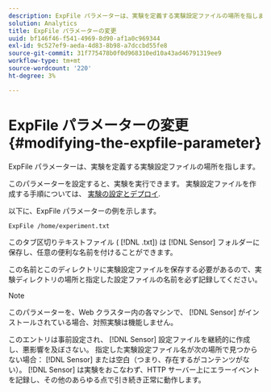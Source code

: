 ```yaml
---
description: ExpFile パラメーターは、実験を定義する実験設定ファイルの場所を指します。
solution: Analytics
title: ExpFile パラメーターの変更
uuid: bf146f46-f541-4969-8d90-af1a0c969344
exl-id: 9c527ef9-aeda-4d83-8b98-a7dccbd55fe8
source-git-commit: 31f775478b0f0d968310ed10a43ad46791319ee9
workflow-type: tm+mt
source-wordcount: '220'
ht-degree: 3%

---
```


# ExpFile パラメーターの変更{#modifying-the-expfile-parameter}

ExpFile パラメーターは、実験を定義する実験設定ファイルの場所を指します。

このパラメーターを設定すると、実験を実行できます。 実験設定ファイルを作成する手順については、 [実験の設定とデプロイ](../../../home/c-undst-ctrld-exp/t-crt-ctrld-exp/c-cnfg-dply-exp.md#concept-50f1de0242904698937bb72b3ea1b429).

以下に、ExpFile パラメーターの例を示します。

```
ExpFile /home/experiment.txt
```

このタブ区切りテキストファイル ( [!DNL .txt]) は [!DNL Sensor] フォルダーに保存し、任意の便利な名前を付けることができます。

この名前とこのディレクトリに実験設定ファイルを保存する必要があるので、実験ディレクトリの場所と指定した設定ファイルの名前を必ず記録してください。

>[!NOTE]
>
>このパラメーターを、Web クラスター内の各マシンで、 [!DNL Sensor] がインストールされている場合、対照実験は機能しません。

このエントリは事前設定され、 [!DNL Sensor] 設定ファイルを継続的に作成し、悪影響を及ぼさない。 指定した実験設定ファイル名が次の場所で見つからない場合： [!DNL Sensor] または空白（つまり、存在するがコンテンツがない）。 [!DNL Sensor] は実験をおこなわず、HTTP サーバー上にエラーイベントを記録し、その他のあらゆる点で引き続き正常に動作します。

